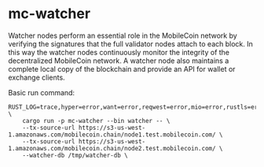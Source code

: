 mc-watcher
=========

Watcher nodes perform an essential role in the MobileCoin network by verifying the signatures that the full validator nodes attach to each block. In this way the watcher nodes continuously monitor the integrity of the decentralized MobileCoin network. A watcher node also maintains a complete local copy of the blockchain and provide an API for wallet or exchange clients.

Basic run command:

```
RUST_LOG=trace,hyper=error,want=error,reqwest=error,mio=error,rustls=error \
    cargo run -p mc-watcher --bin watcher -- \
    --tx-source-url https://s3-us-west-1.amazonaws.com/mobilecoin.chain/node1.test.mobilecoin.com/ \
    --tx-source-url https://s3-us-west-1.amazonaws.com/mobilecoin.chain/node2.test.mobilecoin.com/ \
    --watcher-db /tmp/watcher-db \
```
